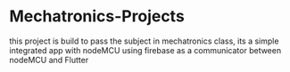 # Mechatronics-Projects
this project is build to pass the subject in mechatronics class, its a simple integrated app with nodeMCU
using firebase as a communicator between nodeMCU and Flutter
